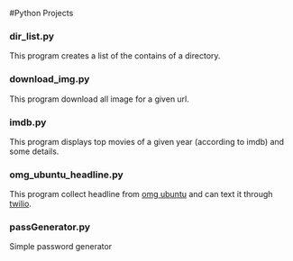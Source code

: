 #Python Projects



<h3>dir_list.py</h3>

This program creates a list of  the contains of a directory.

<h3>download_img.py</h3>

This program download all image for a given url.

<h3>imdb.py</h3>

This program displays top movies of a given year (according to imdb) and some details.

<h3>omg_ubuntu_headline.py</h3>

This program collect headline from [omg ubuntu](http://www.omgubuntu.co.uk/) and can text it through [twilio](www.twilio.com).

<h3>passGenerator.py</h3>

Simple password generator
